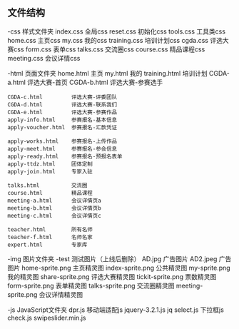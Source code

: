 ## 文件结构
 
 -css   样式文件夹
    index.css       	全局css
    reset.css       	初始化css
    tools.css       	工具类css
    home.css        	主页css
    my.css          	我的css
    training.css    	培训计划css
    cgda.css			评选大赛css
	form.css        	表单css
	talks.css			交流圈css
	course.css			精品课程css
	meeting.css			会议详情css

 -html  页面文件夹
    home.html       	主页
    my.html         	我的
    training.html   	培训计划
    CGDA-a.html  		评选大赛-首页
    CGDA-b.html  		评选大赛-参赛选手
    
	CGDA-c.html  		评选大赛-评委团队
	CGDA-d.html  		评选大赛-联系我们
	CGDA-e.html  		评选大赛-参赛作品
	apply-info.html 	参赛报名-基本信息
	apply-voucher.html 	参赛报名-汇款凭证
	
	apply-works.html 	参赛报名-上传作品
	apply-meet.html		参赛报名-参会信息
	apply-ready.html	参赛报名-预报名表单
	apply-ttdz.html		团体定制
	apply-join.html		专家入驻
	
	talks.html 			交流圈
	course.html 		精品课程
	meeting-a.html		会议详情页a
	meeting-b.html		会议详情页b
	meeting-c.html		会议详情页c
	
	teacher.html		所有名师
	teacher-f.html		名师名家
	expert.html			专家库


 -img   图片文件夹
    -test   			测试图片（上线后删除）
    AD.jpg  			广告图片
    AD2.jpeg			广告图片
    home-sprite.png 	主页精灵图
    index-sprite.png	公共精灵图
    my-sprite.png		我的精灵图
    share-sprite.png	评选大赛精灵图
    tickit-sprite.png	票数精灵图 
    form-sprite.png		表单精灵图
    talks-sprite.png	交流圈精灵图
    meeting-sprite.png	会议详情精灵图


 -js    JavaScript文件夹
    dpr.js          	移动端适配js
    jquery-3.2.1.js		jq
    select.js			下拉框js
    check.js
    swipeslider.min.js
